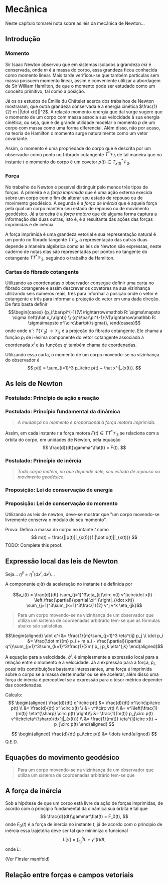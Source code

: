 # Mecânica

Neste capítulo tomarei nota sobre as leis da mecânica de
Newton...


## Introdução

### Momento

Sir Isaac Newton observou que em sistemas isolados
a grandeza $m \dot x$ é conservada, onde $m$ é a massa do corpo,
essa grandeza ficou conhecida como momento linear.
Mais tarde verificou-se que também partículas sem massa possuem
momento linear, assim é conveniente utilizar a abordagem de Sir William Hamilton,
de que o momento pode ser estudado como um conceito primitivo, tal como a posição.

Já os os estudos de Émilie du Châtelet acerca dos trabalhos de Newton mostraram,
que outra grandeza conservada é a energia cinética $\frac{1}{2} m ||\dot x(t)||^2$.
A relação momento-energia que daí surge sugere que o momento de um corpo com massa
associa sua velocidade à sua energia cinética, ou seja, que é de grande utilidade
modelar o momento $p$ de um corpo com massa como uma forma diferencial.
Além disso, não por acaso, na teoria de Hamilton o momento surge naturalmente
como um vetor covariante.

Assim, o momento é uma propriedade do corpo
que é descrita por um observador como ponto no fribrado cotangente $T^*\mathcal V_3$
de tal maneira que no instante $t$ o momento do corpo é um covetor
$p(t)\in T^*_{x(t)}\mathcal V_3$.

### Força

No trabalho de Newton é possível distinguir pelo menos
três tipos de forças.
A primeira é a _força imprimida_ que é uma ação externa
execida sobre um corpo com o fim de alterar seu estado
de repouso ou de movimento geodésico.
A segunda é a _força de inércia_ que é aquela força
pela qual um corpo mantém seu estado de repouso ou de movimento geodésico.
Já a terceira é a _força motora_ que de alguma forma captura a informação
das duas outras, isto é,
é a resultante das ações das forças imprimidas e de inércia.

A força imprimida é uma grandeza vetorial e sua representação natural
é um ponto no fibrado tangente $T\mathcal V_3$,
a representação das outras duas
depende a maneira algébrica como as leis de Newton são expressas,
neste caderno de notas elas são representadas por pontos
no tangente do cotangente $TT^*\mathcal V_3$, seguindo o trabalho de Hamilton.

### Cartas do fibrado cotangente

Utilizando as coordenadas o observador consegue definir uma carta no
fibrado cotangente e assim descrever os covetores na sua vizinhança
utilizando seis números reais, três para informar a posição onde o vetor é cotangente
e três para informar a projeção do vetor em uma dada direção.
De fato basta definir
$$\begin{cases}
{p_i:\bar\pi^{-1}(V)\rightarrow\mathbb R:
\sigma\mapsto \sigma
\left(\hat x_i\right)} \\
{q^i:\bar\pi^{-1}(V)\rightarrow\mathbb R:
\sigma\mapsto x^i\circ\bar\pi(\sigma)},
\end{cases}$$
onde
onde $\bar\pi:T(\mathcal V_3)\rightarrow\mathcal V_3$
é a projeção do fibrado cotangente.
Ele chama a função $p_i$ de
i-ésima componente do vetor cotangente
associada à coordenada $x^i$
e às funções
$q^i$ também chama de coordenadas.

Utilizando essa carta, o momento de um corpo
movendo-se na vizinhança do observador é
$$
p(t) =
\sum_{i=1}^3 p_i\circ p(t)
~ \hat x^i|_{x(t)}.
$$

## As leis de Newton

### Postulado: Princípio de ação e reação

### Postulado: Princípio fundamental da dinâmica

> *A mudança no momento é proporcional à força motora imprimida.*

Assim, em cada instante $t$ a força motora $F(t)\in TT^*\mathcal V_3$
se relaciona com a órbita do corpo, em unidades de Newton,
pela equação
$$
\frac{d}{dt}\gamma^\flat(t) = F(t).
$$

### Postulado: Princípio de inércia

> *Todo corpo matém, no que depende dele, seu estado de repouso ou
> movimento geodésico.*

### Proposição: Lei de conservação de energia



### Proposição: Lei de conservação do momento

Utilizando as leis de newton, deve-se mostrar que
"um corpo movendo-se livremente conserva o módulo do seu momento".

Prova:
Defina a massa do corpo no intante $t$ como
$$
m(t) = \frac{||p(t)||_{x(t)}}{||\dot x(t)||_{x(t)}}
$$
TODO: Complete this proof.

## Expressão local das leis de Newton

Seja...
$\eta^{ij} = \eta^*(dx^i, dx^j)$...

A componente $a_i(t)$ da aceleração no instante $t$
é definida por

$$a_i(t) = \frac{d}{dt}
\sum_{j=1}^3\eta_{ij}\circ x(t) v^j\circ\dot x(t) -
\left.\frac{\partial}{\partial \xi^i}\right|_{\dot x(t)}
\sum_{j=1}^3\sum_{k=1}^3\frac{1}{2} v^j v^k \eta_{jk}$$

> Para um corpo movendo-se na
> vizinhança de um observador
> que utiliza um
> sistema de coordenadas arbitrário
> tem-se que as fórmulas abaixo são satisfeitas.

$$\begin{aligned}
\dot q^i &= \frac{1}{m}\sum_{j=1}^3 \eta^{ij} p_j \\
\dot p_i &= \frac{\dot m}{m} p_i + m a_i - \frac{\partial}{\partial q^i}\sum_{j=1}^3\sum_{k=1}^3\frac{1}{2m} p_j p_k \eta^{jk}
\end{aligned}$$

A equação para a velocidade, $\dot q^i$, é
simplesmente a expressão local para a relação
entre o momento e a velocidade.
Já a expressão para a força, $\dot p_i$,
possi três contribuições bastante interessantes,
uma força é imprimida sobre o corpo se a massa deste mudar
ou se ele acelerar, além disso uma força de inércia é perceptível
se a expressão para o tesor métrico depender das coordenadas.

Cálculo:
$$
\begin{aligned}
\frac{d}{dt} q^i\circ p(t)
&= \frac{d}{dt} x^i\circ\pi\circ p(t) \\
&= \frac{d}{dt} x^i\circ x(t) \\
&= v^i\circ v(t) \\
&= v^i\left(\frac{1}{m(t)} \eta^{\sharp} \circ p(t) \right)\\
&= \frac{1}{m(t)} p_j\circ p(t) v^i\circ\eta^{\sharp}(dx^j|_{x(t)}) \\
&= \frac{1}{m(t)} \eta^{ij}\circ x(t) ~ p_j\circ p(t)
\end{aligned}
$$


$$
\begin{aligned}
\frac{d}{dt} p_i\circ p(t)
&= \ldots
\end{aligned}
$$
Q.E.D.

## Equações do movimento geodésico

>   Para um corpo movendo-se na
>   vizinhança de um observador
>   que utiliza um
>   sistema de coordenadas arbitrário
>   tem-se que

## A força de inércia

Sob a hipótese de que um corpo está livre da ação de forças imprimidas,
de acordo com o princípio fundamental da dinâmica
sua órbita é tal que
$$
\frac{d}{dt}\gamma^\flat(t) = F_0(t),
$$
onde $F_0(t)$ é a força de inércia no instante $t$,
já de acordo com o princípio de inércia essa trajetória deve ser tal
que minimiza o funcional
$$
L[\gamma] = \int_{t_0}^{t_f} L\circ\gamma^\flat(t) dt,
$$
onde $L:$

(Ver Finsler manifold)

## Relação entre forças e campos vetoriais

